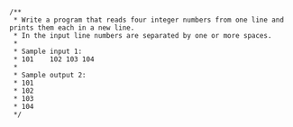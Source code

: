     /**
     * Write a program that reads four integer numbers from one line and prints them each in a new line.
     * In the input line numbers are separated by one or more spaces.
     *
     * Sample input 1:
     * 101    102 103 104
     *
     * Sample output 2:
     * 101
     * 102
     * 103
     * 104
     */
